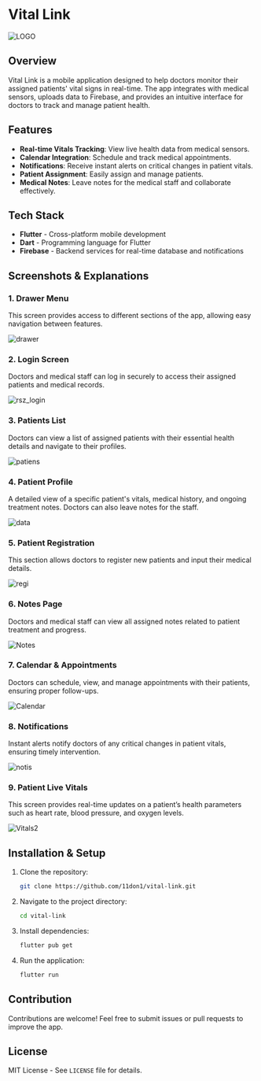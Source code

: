 # Vital Link
![LOGO](https://github.com/user-attachments/assets/badea62b-8b1a-40ba-927c-d644901e117a)

## Overview
Vital Link is a mobile application designed to help doctors monitor their assigned patients' vital signs in real-time. The app integrates with medical sensors, uploads data to Firebase, and provides an intuitive interface for doctors to track and manage patient health.

## Features
- **Real-time Vitals Tracking**: View live health data from medical sensors.
- **Calendar Integration**: Schedule and track medical appointments.
- **Notifications**: Receive instant alerts on critical changes in patient vitals.
- **Patient Assignment**: Easily assign and manage patients.
- **Medical Notes**: Leave notes for the medical staff and collaborate effectively.

## Tech Stack
- **Flutter** - Cross-platform mobile development
- **Dart** - Programming language for Flutter
- **Firebase** - Backend services for real-time database and notifications

## Screenshots & Explanations

### 1. Drawer Menu
This screen provides access to different sections of the app, allowing easy navigation between features.

![drawer](https://github.com/user-attachments/assets/93508832-6a1c-43c6-a947-0b0e7c7a9396)
### 2. Login Screen
Doctors and medical staff can log in securely to access their assigned patients and medical records.

![rsz_login](https://github.com/user-attachments/assets/62e3bc5b-b369-4870-b5eb-0b32c7f68832)
### 3. Patients List
Doctors can view a list of assigned patients with their essential health details and navigate to their profiles.

![patiens](https://github.com/user-attachments/assets/47a692fd-f9c0-452e-81d9-422438e22d04)
### 4. Patient Profile
A detailed view of a specific patient's vitals, medical history, and ongoing treatment notes. Doctors can also leave notes for the staff.

![data](https://github.com/user-attachments/assets/03d5352b-537a-4e89-a7c5-83d3da92c578)
### 5. Patient Registration
This section allows doctors to register new patients and input their medical details.

![regi](https://github.com/user-attachments/assets/14757d27-94d1-4aa9-b78a-a2682b9e3f37)
### 6. Notes Page
Doctors and medical staff can view all assigned notes related to patient treatment and progress.

![Notes](https://github.com/user-attachments/assets/fdaae40f-d9d6-4697-97a8-5c1113f85476)
### 7. Calendar & Appointments
Doctors can schedule, view, and manage appointments with their patients, ensuring proper follow-ups.

![Calendar](https://github.com/user-attachments/assets/4eb698d4-3a5e-4aca-b693-d7a55b1d1ae4)
### 8. Notifications
Instant alerts notify doctors of any critical changes in patient vitals, ensuring timely intervention.

![notis](https://github.com/user-attachments/assets/03022da9-c331-4a14-a0f2-0b235f278453)
### 9. Patient Live Vitals
This screen provides real-time updates on a patient’s health parameters such as heart rate, blood pressure, and oxygen levels.

![Vitals2](https://github.com/user-attachments/assets/b6c3d675-5100-4112-a325-e34b3cfffa3a)
## Installation & Setup
1. Clone the repository:
   ```sh
   git clone https://github.com/11don1/vital-link.git
   ```
2. Navigate to the project directory:
   ```sh
   cd vital-link
   ```
3. Install dependencies:
   ```sh
   flutter pub get
   ```
4. Run the application:
   ```sh
   flutter run
   ```

## Contribution
Contributions are welcome! Feel free to submit issues or pull requests to improve the app.

## License
MIT License - See `LICENSE` file for details.
